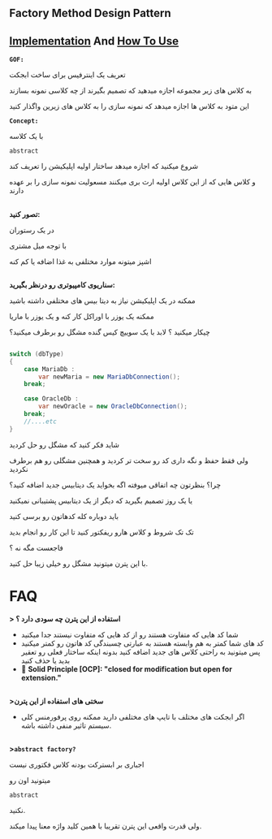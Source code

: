﻿## Factory Method Design Pattern

## [Implementation](./Implementation/AnimalFactory.cs) And [How To Use](./UseFactoryMethod.cs)


**`GOF:`**

تعریف یک اینترفیس برای ساخت ابجکت

به کلاس های زیر مجموعه اجازه میدهید که تصمیم بگیرند از چه کلاسی نمونه بسازند

این متود به کلاس ها اجازه میدهد که نمونه سازی را به کلاس های زیرین واگذار کنید

**`Concept:`**

با یک کلاسه

`abstract`

شروع میکنید که اجازه میدهد ساختار اولیه اپلیکیشن را تعریف کند

و کلاس هایی که از این کلاس اولیه ارث بری میکنند مسعولیت نمونه سازی را بر عهده دارند

##

**تصور کنید:**

در یک رستوران

با توجه میل مشتری

اشپز میتونه موارد مختلفی به غذا اضافه یا کم کنه

##

**سناریوی کامپیوتری رو درنظر بگیرید:**

ممکنه در یک اپلیکیشن نیاز به دیتا بیس های مختلفی داشته باشید

ممکنه یک یوزر با اوراکل کار کنه و یک یوزر با ماریا

چیکار میکنید ؟ لابد با یک سوییچ کیس گنده مشگل رو برطرف میکنید؟

```csharp 

switch (dbType)
{
	case MariaDb : 
	    var newMaria = new MariaDbConnection();
	break;

	case OracleDb : 
	    var newOracle = new OracleDbConnection();
	break;
	//....etc
}
```

شاید فکر کنید که مشگل رو حل کردید

ولی فقط حفظ و نگه داری کد رو سخت تر کردید 
و همچنین مشگلی رو هم برطرف نکردید

چرا؟ بنظرتون چه اتفاقی میوفته اگه بخواید یک دیتابیس جدید اضافه کنید؟

یا یک روز تصمیم بگیرید که دیگر از یک دیتابیس پشتیبانی نمیکنید

باید دوباره کله کدهاتون رو برسی کنید 

تک تک شروط و کلاس هارو ریفکتور کنید تا این کار رو انجام بدید

فاجعست مگه نه ؟

با این پترن میتونید مشگل رو خیلی زیبا حل کنید.


# FAQ

**> استفاده از این پترن چه سودی دارد ؟**

- شما کد هایی که متفاوت هستند رو از کد هایی که متفاوت نیستند جدا میکنید
- کد های شما کمتر به هم وابسته هستند به عبارتی چسبندگی کد هاتون رو کمتر میکنید پس میتونید به راحتی کلاس های جدید اضافه کنید بدونه اینکه ساختار فعلی رو تعقیر بدید یا حذف کنید
- :notebook: **Solid Principle [OCP]: "closed for modification but open for extension."**
     

##


**>سختی های استفاده از این پترن**

- اگر ابجکت های مختلف با تایپ های مختلفی دارید ممکنه روی پرفورمنس کلی سیستم تاثیر منفی داشته باشه.

##


**>`abstract factory?`**

اجباری بر ابسترکت بودنه کلاس فکتوری نیست

میتونید اون رو 

`abstract`

نکنید.

ولی قدرت واقعی این پترن تقریبا با همین کلید واژه معنا پیدا میکند.